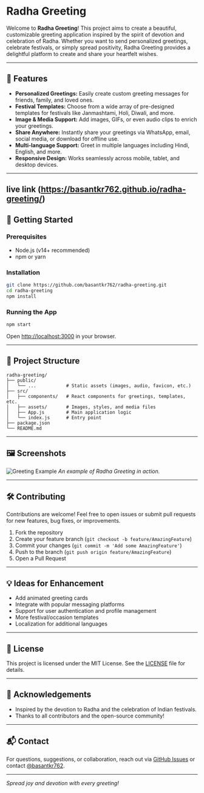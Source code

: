 # Radha Greeting

Welcome to **Radha Greeting**! This project aims to create a beautiful, customizable greeting application inspired by the spirit of devotion and celebration of Radha. Whether you want to send personalized greetings, celebrate festivals, or simply spread positivity, Radha Greeting provides a delightful platform to create and share your heartfelt wishes.

---

## 🌟 Features

- **Personalized Greetings:** Easily create custom greeting messages for friends, family, and loved ones.
- **Festival Templates:** Choose from a wide array of pre-designed templates for festivals like Janmashtami, Holi, Diwali, and more.
- **Image & Media Support:** Add images, GIFs, or even audio clips to enrich your greetings.
- **Share Anywhere:** Instantly share your greetings via WhatsApp, email, social media, or download for offline use.
- **Multi-language Support:** Greet in multiple languages including Hindi, English, and more.
- **Responsive Design:** Works seamlessly across mobile, tablet, and desktop devices.

---
live link (https://basantkr762.github.io/radha-greeting/)
---
## 🚀 Getting Started

### Prerequisites

- Node.js (v14+ recommended)
- npm or yarn

### Installation

```bash
git clone https://github.com/basantkr762/radha-greeting.git
cd radha-greeting
npm install
```

### Running the App

```bash
npm start
```

Open [http://localhost:3000](http://localhost:3000) in your browser.

---

## 📁 Project Structure

```
radha-greeting/
├── public/
│   └── ...           # Static assets (images, audio, favicon, etc.)
├── src/
│   ├── components/   # React components for greetings, templates, etc.
│   ├── assets/       # Images, styles, and media files
│   ├── App.js        # Main application logic
│   └── index.js      # Entry point
├── package.json
└── README.md
```

---

## 🖼️ Screenshots

![Greeting Example](assets/screenshots/greeting-example.png)
*An example of Radha Greeting in action.*

---

## 🛠️ Contributing

Contributions are welcome! Feel free to open issues or submit pull requests for new features, bug fixes, or improvements.

1. Fork the repository
2. Create your feature branch (`git checkout -b feature/AmazingFeature`)
3. Commit your changes (`git commit -m 'Add some AmazingFeature'`)
4. Push to the branch (`git push origin feature/AmazingFeature`)
5. Open a Pull Request

---

## 💡 Ideas for Enhancement

- Add animated greeting cards
- Integrate with popular messaging platforms
- Support for user authentication and profile management
- More festival/occasion templates
- Localization for additional languages

---

## 🤝 License

This project is licensed under the MIT License. See the [LICENSE](LICENSE) file for details.

---

## 🙏 Acknowledgements

- Inspired by the devotion to Radha and the celebration of Indian festivals.
- Thanks to all contributors and the open-source community!

---

## 📬 Contact

For questions, suggestions, or collaboration, reach out via [GitHub Issues](https://github.com/basantkr762/radha-greeting/issues) or contact [@basantkr762](https://github.com/basantkr762).

---

*Spread joy and devotion with every greeting!*
